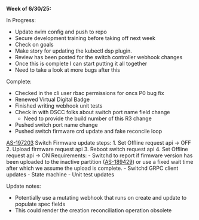 **Week of 6/30/25:**

In Progress:
- Update nvim config and push to repo
- Secure development training before taking off next week
- Check on goals
- Make story for updating the kubectl dsp plugin.
- Review has been posted for the switch controller webhook changes
- Once this is complete I can start putting it all together
- Need to take a look at more bugs after this

Complete:
- Checked in the cli user rbac permissions for oncs P0 bug fix
- Renewed Virtual Digital Badge
- Finished writing webhook unit tests
- Check in with DSCC folks about switch port name field change
	- Need to provide the build number of this R3 change
- Pushed switch port name change
- Pushed switch firmware crd update and fake reconcile loop

[AS-197203](https://jira.storage.hpecorp.net/browse/AS-197203)
	Switch Firmware update steps:
		1. Set Offline request api -> OFF
		2. Upload firmware request api
		3. Reboot switch request api
		4. Set Offline request api -> ON
	Requirements:
	- Switchd to report if firmware version has been uploaded to the inactive partition ([AS-189429](https://jira.storage.hpecorp.net/browse/AS-189429 "Provide FW version for the secondary partition in ListSwitches/\"show switch\"")) or use a fixed wait time after which we assume the upload is complete.
	- Switchd GRPC client updates
	- State machine
	- Unit test updates

Update notes:
- Potentially use a mutating webhook that runs on create and update to populate spec fields
- This could render the creation reconciliation operation obsolete
